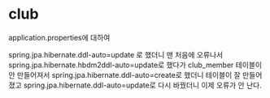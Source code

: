 # club

application.properties에 대하여

spring.jpa.hibernate.ddl-auto=update 로 했더니 맨 처음에 오류나서
spring.jpa.hibernate.hbdm2ddl-auto=update로 했다가 club_member 테이블이 안 만들어져서
spring.jpa.hibernate.ddl-auto=create로 했더니 테이블이 잘 만들어졌고
spring.jpa.hibernate.ddl-auto=update로 다시 바꿨더니 이제 오류가 안 난다.
